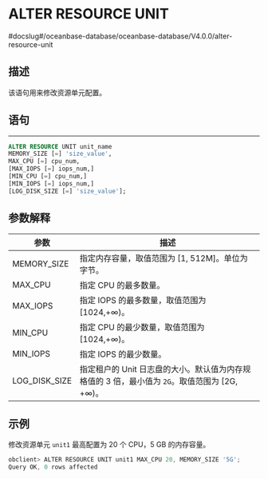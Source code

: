 # ALTER RESOURCE UNIT 

#docslug#/oceanbase-database/oceanbase-database/V4.0.0/alter-resource-unit


## 描述 


该语句用来修改资源单元配置。

## 语句 
-----------------------

```sql
ALTER RESOURCE UNIT unit_name 
MEMORY_SIZE [=] 'size_value',
MAX_CPU [=] cpu_num, 
[MAX_IOPS [=] iops_num,]
[MIN_CPU [=] cpu_num,]
[MIN_IOPS [=] iops_num,] 
[LOG_DISK_SIZE [=] 'size_value'];
```



## 参数解释 




|       参数        |                            描述                            |
|-----------------|----------------------------------------------------------|
| MEMORY_SIZE  | 指定内存容量，取值范围为 \[1, 512M\]。单位为字节。|
| MAX_CPU         | 指定 CPU 的最多数量。                                                       |
| MAX_IOPS        | 指定 IOPS 的最多数量，取值范围为 \[1024,+∞)。                                       |
| MIN_CPU         | 指定 CPU 的最少数量，取值范围为 \[1024,+∞)。                                                       |
| MIN_IOPS        | 指定 IOPS 的最少数量。                                                      |
| LOG_DISK_SIZE | 指定租户的 Unit 日志盘的大小。默认值为内存规格值的 3 倍，最小值为 `2G`。取值范围为 \[2G, +∞)。|



示例 
-----------------------

修改资源单元 `unit1` 最高配置为 20 个 CPU，5 GB 的内存容量。

```javascript
obclient> ALTER RESOURCE UNIT unit1 MAX_CPU 20, MEMORY_SIZE '5G';
Query OK, 0 rows affected 
```


